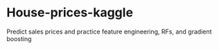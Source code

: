 # House-prices-kaggle
Predict sales prices and practice feature engineering, RFs, and gradient boosting
